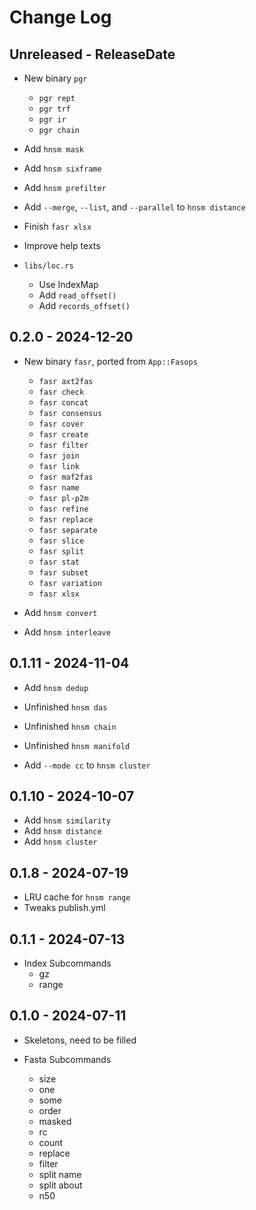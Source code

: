 # Change Log

## Unreleased - ReleaseDate

* New binary `pgr`
    * `pgr rept`
    * `pgr trf`
    * `pgr ir`
    * `pgr chain`

* Add `hnsm mask`
* Add `hnsm sixframe`
* Add `hnsm prefilter`
* Add `--merge`, `--list`, and `--parallel` to `hnsm distance`
* Finish `fasr xlsx`

* Improve help texts
* `libs/loc.rs`
  * Use IndexMap
  * Add `read_offset()`
  * Add `records_offset()`

## 0.2.0 - 2024-12-20

* New binary `fasr`, ported from `App::Fasops`
    * `fasr axt2fas`
    * `fasr check`
    * `fasr concat`
    * `fasr consensus`
    * `fasr cover`
    * `fasr create`
    * `fasr filter`
    * `fasr join`
    * `fasr link`
    * `fasr maf2fas`
    * `fasr name`
    * `fasr pl-p2m`
    * `fasr refine`
    * `fasr replace`
    * `fasr separate`
    * `fasr slice`
    * `fasr split`
    * `fasr stat`
    * `fasr subset`
    * `fasr variation`
    * `fasr xlsx`

* Add `hnsm convert`
* Add `hnsm interleave`

## 0.1.11 - 2024-11-04

* Add `hnsm dedup`

* Unfinished `hnsm das`
* Unfinished `hnsm chain`
* Unfinished `hnsm manifold`

* Add `--mode cc` to `hnsm cluster`

## 0.1.10 - 2024-10-07

* Add `hnsm similarity`
* Add `hnsm distance`
* Add `hnsm cluster`

## 0.1.8 - 2024-07-19

* LRU cache for `hnsm range`
* Tweaks publish.yml

## 0.1.1 - 2024-07-13

* Index Subcommands
    * gz
    * range

## 0.1.0 - 2024-07-11

* Skeletons, need to be filled

* Fasta Subcommands
    * size
    * one
    * some
    * order
    * masked
    * rc
    * count
    * replace
    * filter
    * split name
    * split about
    * n50

